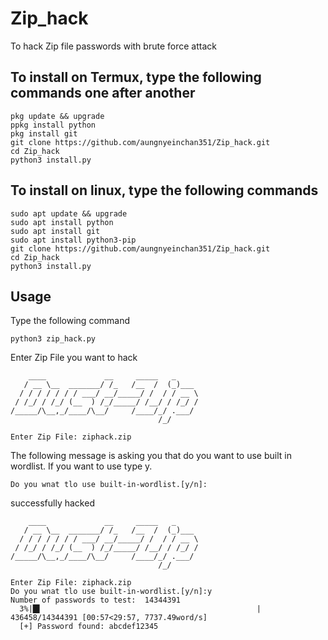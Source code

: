 # Zip_hack
To hack Zip file passwords with brute force attack
## To install on Termux, type the following commands one after another
```
pkg update && upgrade
ppkg install python
pkg install git
git clone https://github.com/aungnyeinchan351/Zip_hack.git
cd Zip_hack
python3 install.py
```

## To install on linux, type the following commands
```
sudo apt update && upgrade
sudo apt install python
sudo apt install git
sudo apt install python3-pip
git clone https://github.com/aungnyeinchan351/Zip_hack.git
cd Zip_hack
python3 install.py
```

## Usage
Type the following command
```
python3 zip_hack.py
```

Enter Zip File you want to hack
```
    ____             __     _____   _     
   / __ \__  _______/ /_   /__  /  (_)___ 
  / / / / / / / ___/ __/_____/ /  / / __ \
 / /_/ / /_/ (__  ) /_/_____/ /__/ / /_/ /
/_____/\__,_/____/\__/     /____/_/ .___/ 
                                 /_/      

Enter Zip File: ziphack.zip 
```
The following message is asking you that do you want to use built in wordlist. If you want to use type y.
```
Do you wnat tlo use built-in-wordlist.[y/n]:
```
successfully hacked
```
    ____             __     _____   _     
   / __ \__  _______/ /_   /__  /  (_)___ 
  / / / / / / / ___/ __/_____/ /  / / __ \
 / /_/ / /_/ (__  ) /_/_____/ /__/ / /_/ /
/_____/\__,_/____/\__/     /____/_/ .___/ 
                                 /_/      

Enter Zip File: ziphack.zip 
Do you wnat tlo use built-in-wordlist.[y/n]:y
Number of passwords to test:  14344391
  3%|█▌                                                | 436458/14344391 [00:57<29:57, 7737.49word/s]
  [+] Password found: abcdef12345
```
  
